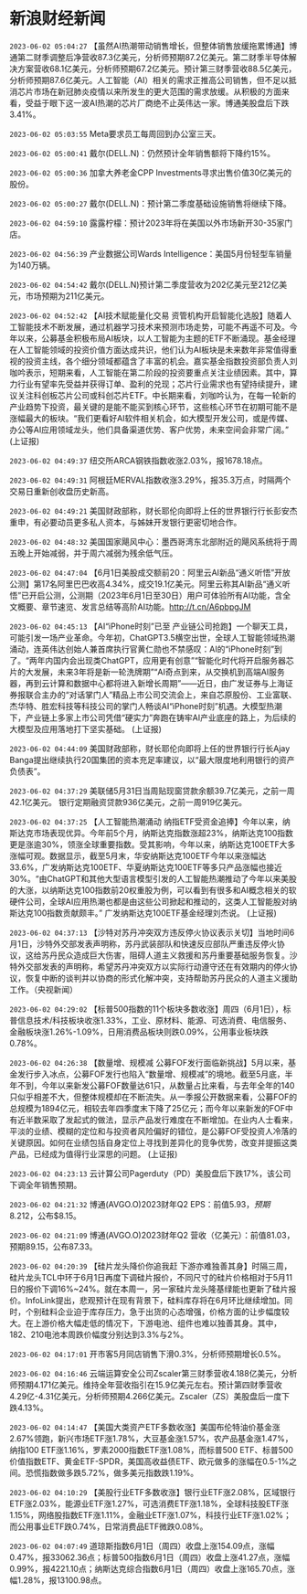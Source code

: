# 新浪财经新闻
`2023-06-02 05:04:27` 【虽然AI热潮带动销售增长，但整体销售放缓拖累博通】博通第二财季调整后净营收87.3亿美元，分析师预期87.2亿美元。第二财季半导体解决方案营收68.1亿美元，分析师预期67.2亿美元。预计第三财季营收88.5亿美元，分析师预期87.6亿美元。人工智能（AI）相关的需求正推高公司销售，但不足以抵消芯片市场在新冠肺炎疫情以来所发生的更大范围的需求放缓。从积极的方面来看，受益于眼下这一波AI热潮的芯片厂商绝不止英伟达一家。博通美股盘后下跌3.41%。

`2023-06-02 05:03:55` Meta要求员工每周回到办公室三天。

`2023-06-02 05:00:41` 戴尔(DELL.N)：仍然预计全年销售额将下降约15%。

`2023-06-02 05:00:36` 加拿大养老金CPP Investments寻求出售价值30亿美元的股份。

`2023-06-02 05:00:27` 戴尔(DELL.N)：预计第二季度基础设施销售将继续下降。

`2023-06-02 04:59:10` 露露柠檬：预计2023年将在美国以外市场新开30-35家门店。

`2023-06-02 04:56:39` 产业数据公司Wards Intelligence：美国5月份轻型车销量为140万辆。

`2023-06-02 04:54:42` 戴尔(DELL.N)预计第二季度营收为202亿美元至212亿美元，市场预期为211亿美元。

`2023-06-02 04:52:42` 【AI技术赋能量化交易 资管机构开启智能化选股】随着人工智能技术不断发展，通过机器学习技术来预测市场走势，可能不再遥不可及。今年以来，公募基金积极布局AI板块，以人工智能为主题的ETF不断涌现。基金经理在人工智能领域的投资价值方面达成共识，他们认为AI板块是未来数年非常值得重视的投资主线，各个细分领域都蕴含了丰富的机会。嘉实基金指数投资部负责人刘咖吟表示，短期来看，人工智能在第二阶段的投资要重点关注业绩因素。其中，算力行业有望率先受益并获得订单、盈利的兑现；芯片行业需求也有望持续提升，建议关注科创板芯片公司或科创芯片ETF。中长期来看，刘咖吟认为，在每一轮新的产业趋势下投资，最关键的是能不能买到核心环节，这些核心环节在初期可能不是涨幅最大的板块。“我们更看好AI软件相关机会，如大模型开发公司，或是传媒、办公等AI应用领域龙头，他们具备渠道优势、客户优势，未来空间会非常广阔。” (上证报)

`2023-06-02 04:49:37` 纽交所ARCA钢铁指数收涨2.03%，报1678.18点。

`2023-06-02 04:49:31` 阿根廷MERVAL指数收涨3.29%，报35.3万点，时隔两个交易日重新创收盘历史新高。

`2023-06-02 04:49:21` 美国财政部称，财长耶伦向即将上任的世界银行行长彭安杰重申，有必要动员更多私人资本，与姊妹开发银行更密切地合作。

`2023-06-02 04:48:32` 美国国家飓风中心：墨西哥湾东北部附近的飓风系统将于周五晚上开始减弱，并于周六减弱为残余低气压。

`2023-06-02 04:47:04` 【6月1日美股成交额前20：阿里云AI新品“通义听悟”开放公测】第17名阿里巴巴收高4.34%，成交19.1亿美元。阿里云称其AI新品“通义听悟”已开启公测，公测期（2023年6月1日至30日）用户可体验所有AI功能，含全文概要、章节速览、发言总结等高阶AI功能。http://t.cn/A6pbpgJM

`2023-06-02 04:45:13` 【AI“iPhone时刻”已至 产业链公司抢跑】一个聊天工具，可能引发一场产业革命。今年初，ChatGPT3.5横空出世，全球人工智能领域热潮涌动，连英伟达创始人兼首席执行官黄仁勋也不禁感叹：AI的“iPhone时刻”到了。“两年内国内会出现类ChatGPT，应用更有创意”“智能化时代将开启服务器芯片的大发展，未来3年将是新一轮洗牌期”“AI奇点到来，从交换机到高端AI服务器，再到云计算和数据中心都将进入新增长周期”——近日，由广发证券与上海证券报联合主办的“对话掌门人”精品上市公司交流会上，来自芯原股份、工业富联、杰华特、胜宏科技等科技公司的掌门人畅谈AI“iPhone时刻”机遇。大模型热潮下，产业链上多家上市公司凭借“硬实力”奔跑在铸牢AI产业底座的路上，为后续的大模型及应用落地打下坚实基础。 (上证报)

`2023-06-02 04:44:09` 美国财政部称，财长耶伦向即将上任的世界银行行长Ajay Banga提出继续执行20国集团的资本充足率建议，以“最大限度地利用银行的资产负债表”。

`2023-06-02 04:37:29` 美联储5月31日当周贴现窗贷款余额39.7亿美元，之前一周42.1亿美元。 银行定期融资贷款936亿美元，之前一周919亿美元。

`2023-06-02 04:37:25` 【人工智能热潮涌动 纳指ETF受资金追捧】今年以来，纳斯达克市场表现优异。今年前5个月，纳斯达克指数涨超23%，纳斯达克100指数更是涨逾30%，领涨全球重要指数。受其影响，今年以来，纳斯达克100ETF大多涨幅可观。数据显示，截至5月末，华安纳斯达克100ETF今年以来涨幅达33.6%，广发纳斯达克100ETF、华夏纳斯达克100ETF等多只产品涨幅也接近30%。“由ChatGPT和其他大型语言模型引发的人工智能热潮推动了今年以来美股的大涨，以纳斯达克100指数前20权重股为例，可以看到有很多和AI概念相关的软硬件公司，全球AI应用热潮也都是由这些公司掀起和推动的，这类人工智能股对纳斯达克100指数贡献颇丰。” 广发纳斯达克100ETF基金经理刘杰说。 (上证报)

`2023-06-02 04:37:13` 【沙特对苏丹冲突双方违反停火协议表示关切】当地时间6月1日，沙特外交部发表声明称，苏丹武装部队和快速反应部队严重违反停火协议，这给苏丹民众造成巨大伤害，阻碍人道主义救援和苏丹重要基础服务恢复。沙特外交部发表的声明称，希望苏丹冲突双方以实际行动遵守还在有效期内的停火协议，恢复中断的谈判并以协商的形式化解冲突，支持帮助苏丹民众的人道主义援助工作。（央视新闻）

`2023-06-02 04:29:02` 【标普500指数的11个板块多数收涨】周四（6月1日），标普信息技术/科技板块收涨1.33%，工业、原材料、能源、可选消费、电信服务、金融板块涨1.26%-1.09%，日用消费品板块则跌0.09%，公用事业板块跌0.78%。

`2023-06-02 04:26:38` 【数量增、规模减 公募FOF发行面临新挑战】5月以来，基金发行步入冰点，公募FOF发行也陷入“数量增、规模减”的境地。截至5月底，半年不到，今年以来新发公募FOF数量达61只，从数量占比来看，与去年全年的140只似乎相差不大，但整体规模却在不断流失。从一季报公开数据来看，公募FOF的总规模为1894亿元，相较去年四季度末下降了25亿元；而今年以来新发的FOF中有近半数采取了发起式的做法，显示产品发行难度在不断增加。在业内人士看来，平淡的业绩、模糊的定位和与投资者风险偏好的错位，是公募FOF受投资人冷落的关键原因。如何在业绩包括自身定位上寻找到差异化的竞争优势，改变并提振这类产品，已经成为值得行业深思的问题。 (上证报)

`2023-06-02 04:23:13` 云计算公司Pagerduty（PD）美股盘后下跌17%，该公司下调全年销售预期。

`2023-06-02 04:21:32` 博通(AVGO.O)2023财年Q2 EPS：前值$5.93，预期$8.212，公布$8.15。

`2023-06-02 04:21:09` 博通(AVGO.O)2023财年Q2 营收（亿美元）：前值81.03，预期89.15，公布87.33。

`2023-06-02 04:20:39` 【硅片龙头降价你追我赶 下游亦难独善其身】时隔三周，硅片龙头TCL中环于6月1日再度下调硅片报价，不同尺寸的硅片价格相对于5月11日的报价下调16%~24%。就在本周一，另一家硅片龙头隆基绿能也更新了硅片报价。InfoLink提出，悲观预计在现有背景下，硅料库存将在6月环比继续增加。同时，个别硅料企业迫于库存压力，急于出货的心态增强，价格方面的让步幅度较大。在上游价格大幅走低的情况下，下游电池、组件也难以独善其身。其中，182、210电池本周跌价幅度分别达到3.3%与2%。

`2023-06-02 04:17:01` 开市客5月同店销售下滑0.3%，分析师预期增长0.5%。

`2023-06-02 04:16:46` 云端运算安全公司Zscaler第三财季营收4.188亿美元，分析师预期4.171亿美元。维持全年营收指引在15.9亿美元左右。预计第四财季营收4.29亿-4.31亿美元，分析师预期4.266亿美元。Zscaler（ZS）美股盘后一度下跌4.13%。

`2023-06-02 04:14:47` 【美国大类资产ETF多数收涨】美国布伦特油价基金涨2.67%领跑，新兴市场ETF涨1.78%，大豆基金涨1.57%，农产品基金涨1.47%，纳指100 ETF涨1.16%，罗素2000指数ETF涨1.08%，而标普500 ETF、标普500价值指数ETF、黄金ETF-SPDR，美国高收益债ETF、欧元做多的涨幅在0.5-1%之间。恐慌指数做多跌5.72%，做多美元指数跌1.19%。

`2023-06-02 04:10:29` 【美股行业ETF多数收涨】银行业ETF涨2.08%，区域银行ETF涨2.03%，能源业ETF涨1.27%，可选消费ETF涨1.18%，全球科技股ETF涨1.15%，网络股指数ETF涨1.11%，金融业ETF涨1.07%，科技行业ETF涨1.02%；而公用事业ETF跌0.74%，日常消费品ETF微跌0.08%。

`2023-06-02 04:07:49` 道琼斯指数6月1日（周四）收盘上涨154.09点，涨幅0.47%，报33062.36点；标普500指数6月1日（周四）收盘上涨41.27点，涨幅0.99%，报4221.10点；纳斯达克综合指数6月1日（周四）收盘上涨165.70点，涨幅1.28%，报13100.98点。

